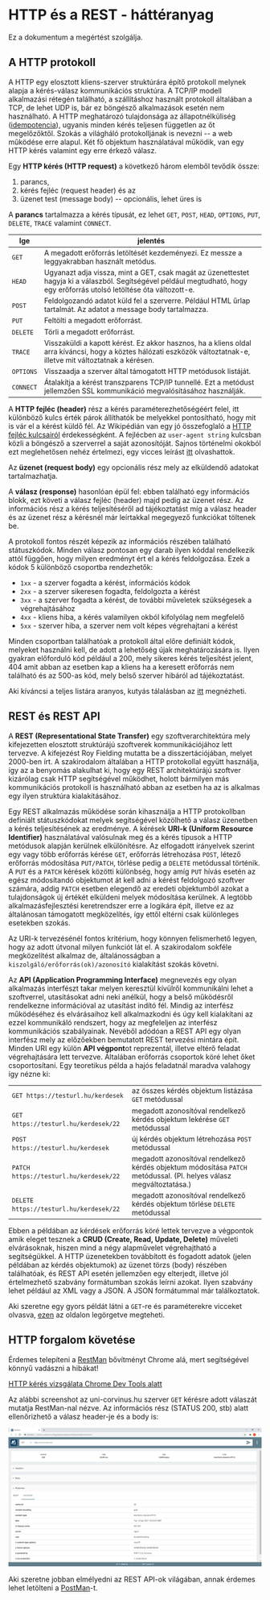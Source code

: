 
# HTTP és a REST - háttéranyag

Ez a dokumentum a megértést szolgálja.

## A HTTP protokoll

A HTTP egy elosztott kliens-szerver struktúrára építő protokoll melynek alapja a kérés-válasz kommunikációs struktúra. A TCP/IP modell alkalmazási rétegén található, a szállításhoz használt protokoll általában a TCP, de lehet UDP is, bár ez böngésző alkalmazások esetén nem használható. A HTTP meghatározó tulajdonsága az állapotnélküliség ([idempotencia](https://hu.wikipedia.org/wiki/Idempotencia#Informatikai_jelent%C3%A9se)), ugyanis minden kérés teljesen független az őt megelőzőktől. Szokás a világháló protokolljának is nevezni -- a web működése erre alapul. Két fő objektum használatával működik, van egy HTTP kérés valamint egy erre érkező válasz. 

Egy **HTTP kérés (HTTP request)** a következő három elemből tevődik össze:
1) parancs, 
2) kérés fejléc (request header) és az 
3) üzenet test (message body) -- opcionális, lehet üres is 

A **parancs** tartalmazza a kérés típusát, ez lehet `GET`, `POST`, `HEAD`, `OPTIONS`, `PUT`, `DELETE`, `TRACE` valamint `CONNECT`. 

|Ige|jelentés|
|-|-
|`GET`|A megadott erőforrás letöltését kezdeményezi. Ez messze a leggyakrabban használt metódus.
|`HEAD`|Ugyanazt adja vissza, mint a GET, csak magát az üzenettestet hagyja ki a válaszból. Segítségével például megtudható, hogy egy erőforrás utolsó letöltése óta változott-e.
|`POST`|Feldolgozandó adatot küld fel a szerverre. Például  HTML űrlap tartalmát. Az adatot a message body tartalmazza.
|`PUT`|Feltölti a megadott erőforrást.
|`DELETE`|Törli a megadott erőforrást.
|`TRACE`|Visszaküldi a kapott kérést. Ez akkor hasznos, ha a kliens oldal arra kíváncsi, hogy a köztes hálózati eszközök változtatnak-e, illetve mit változtatnak a kérésen. 
|`OPTIONS`|Visszaadja a szerver által támogatott HTTP metódusok listáját.
|`CONNECT`| Átalakítja a kérést transzparens TCP/IP tunnellé. Ezt a metódust jellemzően  SSL  kommunikáció megvalósításához használják.

A **HTTP fejléc (header)** rész a kérés paraméterezhetőségéért felel, itt különböző kulcs érték párok állíthatók be melyekkel pontosítható, hogy mit is vár el a kérést küldő fél. Az Wikipédián van egy jó összefoglaló a [HTTP fejléc kulcsairól](https://en.wikipedia.org/wiki/List_of_HTTP_header_fields) érdekességként. A fejlécben az `user-agent string` kulcsban közli a böngésző a szerverrel a saját azonosítóját. Sajnos történelmi okokból ezt meglehetősen nehéz értelmezi, egy vicces leírást [itt](https://webaim.org/blog/user-agent-string-history/) olvashattok. 

Az **üzenet (request body)** egy opcionális rész mely az elküldendő adatokat tartalmazhatja. 

A **válasz (response)** hasonlóan épül fel: ebben található egy információs blokk, ezt követi a válasz fejléc (header) majd pedig az üzenet rész. Az információs rész a kérés teljesítéséről ad tájékoztatást míg a válasz header és az üzenet rész a kérésnél már leírtakkal megegyező funkciókat töltenek be.

A protokoll fontos részét képezik az információs részében található státuszkódok. Minden válasz pontosan egy darab ilyen kóddal rendelkezik attól függően, hogy milyen eredményt ért el a kérés feldolgozása. Ezek a kódok 5 különböző csoportba rendezhetők: 

- `1xx` - a szerver fogadta a kérést, információs kódok
- `2xx` - a szerver sikeresen fogadta, feldolgozta a kérést
- `3xx` - a szerver fogadta a kérést, de további műveletek szükségesek a végrehajtásához
- `4xx` - kliens hiba, a kérés valamilyen okból kifolyólag nem megfelelő
- `5xx` - szerver hiba, a szerver nem volt képes végrehajtani a kérést

Minden csoportban találhatóak a protokoll által előre definiált kódok, melyeket használni kell, de adott a lehetőség újak meghatározására is. Ilyen gyakran előforduló kód például a 200, mely sikeres kérés teljesítést jelent, 404 amit abban az esetben kap a kliens ha a keresett erőforrás nem található és az 500-as kód, mely belső szerver hibáról ad tájékoztatást.

Aki kíváncsi a teljes listára aranyos, kutyás tálalásban az [itt](https://httpstatusdogs.com) megnézheti.

## REST és REST API

A **REST (Representational State Transfer)** egy szoftverarchitektúra mely kifejezetten elosztott struktúrájú szoftverek kommunikációjához lett tervezve. A kifejezést Roy Fielding mutatta be a disszertációjában, melyet 2000-ben írt. A szakirodalom általában a HTTP protokollal együtt használja, így az a benyomás alakulhat ki, hogy egy REST architektúrájú szoftver kizárólag csak HTTP segítségével működhet, holott bármilyen más kommunikációs protokoll is használható abban az esetben ha az is alkalmas egy ilyen struktúra kialakításához. 

Egy REST alkalmazás működése során kihasználja a HTTP protokollban definiált státuszkódokat melyek segítségével közölhető a válasz üzenetben a kérés teljesítésének az eredménye. A kérések **URI-k (Uniform Resource Identifier)** használatával valósulnak meg és a kérés típusok a HTTP metódusok alapján kerülnek elkülönítésre. Az elfogadott irányelvek szerint egy vagy több erőforrás kérése `GET`, erőforrás létrehozása `POST`, létező erőforrás módosítása `PUT/PATCH`, törlése pedig a `DELETE` metódussal történik. A `PUT` és a `PATCH` kérések közötti különbség, hogy amíg `PUT` hívás esetén az egész módosítandó objektumot át kell adni a kérést feldolgozó szoftver számára, addig `PATCH` esetben elegendő az eredeti objektumból azokat a tulajdonságok új értékét elküldeni melyek módosítása kerülnek. A legtöbb alkalmazásfejlesztési keretrendszer erre a logikára épít, illetve ez az általánosan támogatott megközelítés, így ettől eltérni csak különleges esetekben szokás. 

Az URI-k tervezésénél fontos kritérium, hogy könnyen felismerhető legyen, hogy az adott útvonal milyen funkciót lát el. A szakirodalom sokféle megközelítést alkalmaz de, általánosságban a `kiszolgáló/erőforrás(ok)/azonosító` kialakítást szokás követni. 

Az **API (Application Programming Interface)** megnevezés egy olyan alkalmazás interfészt takar melyen keresztül kívülről kommunikálni lehet a szoftverrel, utasításokat adni neki anélkül, hogy a belső működésről rendelkezne információval az utasítást indító fél. Mindig az interfész működéséhez és elvárásaihoz kell alkalmazkodni és úgy kell kialakítani az ezzel kommunikáló rendszert, hogy az megfeleljen az interfész kommunikációs szabályainak. Nevéből adódóan a REST API egy olyan interfész mely az előzőekben bemutatott REST tervezési mintára épít. Minden URI egy külön **API végpont**ot reprezentál, illetve eltérő feladat végrehajtására lett tervezve. Általában erőforrás csoportok köré lehet őket csoportosítani. Egy teoretikus példa a hajós feladatnál maradva valahogy így nézne ki:

|||
|-|-|
|`GET https://testurl.hu/kerdesek` | az összes kérdés objektum listázása `GET` metódussal
|`GET https://testurl.hu/kerdesek/22` | megadott azonosítóval rendelkező kérdés objektum lekérése `GET` metódussal
| `POST https://testurl.hu/kerdesek` | új kérdés objektum létrehozása `POST` metódussal
| `PATCH https://testurl.hu/kerdesek/22` | megadott azonosítóval rendelkező kérdés objektum módosítása `PATCH` metódussal. (Pl. helyes válasz megváltoztatása.)
| `DELETE https://testurl.hu/kerdesek/22` | megadott azonosítóval rendelkező kérdés objektum törlése `DELETE` metódussal

Ebben a példában az kérdések erőforrás köré lettek tervezve a végpontok amik eleget tesznek a **CRUD (Create, Read, Update, Delete)** műveleti elvárásoknak, hiszen mind a négy alapművelet végrehajtható a segítségükkel. A HTTP üzenetekben továbbított és fogadott adatok (jelen példában az kérdés objektumok) az üzenet törzs (body) részében találhatóak, és REST API esetén jellemzően egy elterjedt, illetve jól értelmezhető szabvány formátumban szokás leírni azokat. Ilyen szabvány lehet például az XML vagy a JSON. A JSON formátummal már találkoztatok.

Aki szeretne egy gyors példát látni a `GET`-re és paraméterekre vicceket olvasva, [ezen](https://jokeapi.dev) az oldalon legörgetve megteheti.

## HTTP forgalom követése

Érdemes telepíteni a [RestMan](https://chrome.google.com/webstore/detail/restman/ihgpcfpkpmdcghlnaofdmjkoemnlijdi) bővítményt Chrome alá, mert segítségével könnyű vadászni a hibákat! 

[HTTP kérés vizsgálata Chrome Dev Tools alatt](Http1.m4v)

Az alábbi screenshot az uni-corvinus.hu szerver `GET` kérésre adott válaszát mutatja RestMan-nal nézve. Az információs rész (STATUS 200, stb) alatt ellenőrizhető a válasz header-je és a body is:

![1618339014570.png](1618339014570.png)

Aki szeretne jobban elmélyedni az REST API-ok világában, annak érdemes lehet letölteni a [PostMan](https://www.postman.com)-t.

